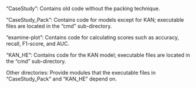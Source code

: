 “CaseStudy”: Contains old code without the packing technique.

“CaseStudy_Pack”: Contains code for models except for KAN; executable files are located in the “cmd” sub-directory.

“examine-plot”: Contains code for calculating scores such as accuracy, recall, F1-score, and AUC.

“KAN_HE”: Contains code for the KAN model; executable files are located in the “cmd” sub-directory.

Other directories: Provide modules that the executable files in “CaseStudy_Pack” and “KAN_HE” depend on.